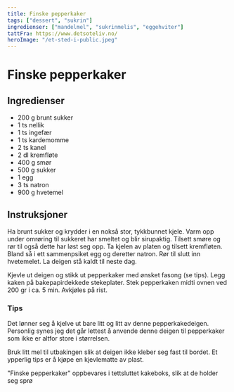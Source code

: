 ```yaml
---
title: Finske pepperkaker
tags: ["dessert", "sukrin"]
ingredienser: ["mandelmel", "sukrinmelis", "eggehviter"]
tattFra: https://www.detsoteliv.no/
heroImage: "/et-sted-i-public.jpeg"
---
```


# Finske pepperkaker

## Ingredienser

- 200 g brunt sukker
- 1 ts nellik
- 1 ts ingefær
- 1 ts kardemomme
- 2 ts kanel
- 2 dl kremfløte
- 400 g smør
- 500 g sukker
- 1 egg
- 3 ts natron
- 900 g hvetemel

## Instruksjoner

Ha brunt sukker og krydder i en nokså stor, tykkbunnet kjele. Varm opp under omrøring til sukkeret har smeltet og blir sirupaktig. Tilsett smøre og rør til også dette har løst seg opp. Ta kjelen av platen og tilsett kremfløten. Bland så i ett sammenpsiket egg og deretter natron. Rør til slutt inn hvetemelet. La deigen stå kaldt til neste dag.

Kjevle ut deigen og stikk ut pepperkaker med ønsket fasong (se tips). Legg kaken på bakepapirdekkede stekeplater. Stek pepperkaken midti ovnen ved 200 gr i ca. 5 min. Avkjøles på rist.

### Tips

Det lønner seg å kjelve ut bare litt og litt av denne pepperkakedeigen. Personlig synes jeg det går lettest å anvende denne deigen til pepperkaker som ikke er altfor store i størrelsen.

Bruk litt mel til utbakingen slik at deigen ikke kleber seg fast til bordet. Et ypperlig tips er å kjøpe en kjevlematte av plast.

"Finske pepperkaker" oppbevares i tettsluttet kakeboks, slik at de holder seg sprø
